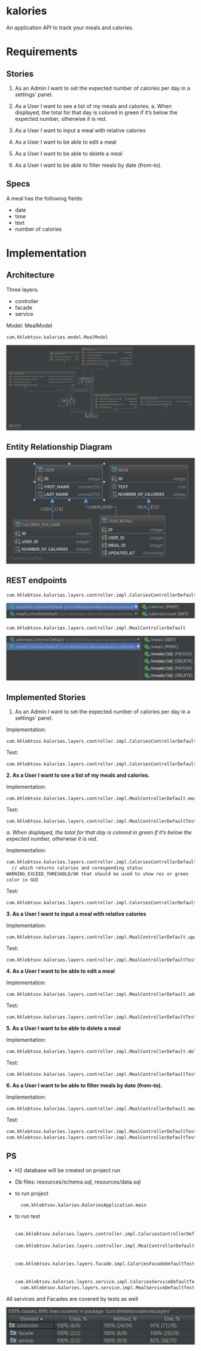 # kalories #
An application API to track your meals and calories.

# Requirements #

## Stories ##

1. As an Admin I want to set the expected number of calories per day in a settings' panel.
2. As a User I want to see a list of my meals and calories.
a. When displayed, the total for that day is colored in green if it’s below the expected
number, otherwise it is red.

3. As a User I want to input a meal with relative calories
4. As a User I want to be able to edit a meal
5. As a User I want to be able to delete a meal
6. As a User I want to be able to filter meals by date (from-to).

## Specs ##

A meal has the following fields:
- date
- time
- text
- number of calories


# Implementation #

## Architecture ##

Three layers:
- controller
- facade
- service

Model: MealModel

    com.khlebtsov.kalories.model.MealModel

![layers](layers.png "Layers")


## Entity Relationship Diagram ##

![ERD](ERDigram.png "Entity Relationship Diagram")


##  REST endpoints ## 

    com.khlebtsov.kalories.layers.controller.impl.CaloriesControllerDefault
![layers](calories_ep.PNG "Calories Controller Endpoint")

    com.khlebtsov.kalories.layers.controller.impl.MealControllerDefault
![layers](meals_ep.PNG "Meals Controller Endpoints")


## Implemented Stories ##

1. As an Admin I want to set the expected number of calories per day in a settings' panel.

Implementation:

    com.khlebtsov.kalories.layers.controller.impl.CaloriesControllerDefault.setCaloriesForUser

Test:

    com.khlebtsov.kalories.layers.controller.impl.CaloriesControllerDefaultTest.setCaloriesForUser

**2. As a User I want to see a list of my meals and calories.**


Implementation:

    com.khlebtsov.kalories.layers.controller.impl.MealControllerDefault.meals

Test:

    com.khlebtsov.kalories.layers.controller.impl.MealControllerDefaultTest.meals

*a. When displayed, the total for that day is colored in green if it’s below the expected number, otherwise it is red.*

Implementation:

    com.khlebtsov.kalories.layers.controller.impl.CaloriesControllerDefault.caloriesCount
      // which returns calories and coresponding status WARNING_EXCEED_THRESHOLD/OK that should be used to show res or green color in GUI

Test:

    com.khlebtsov.kalories.layers.controller.impl.CaloriesControllerDefaultTest.caloriesCount
  

**3. As a User I want to input a meal with relative calories**

Implementation:

    com.khlebtsov.kalories.layers.controller.impl.MealControllerDefault.updateMeal
   
Test:

    com.khlebtsov.kalories.layers.controller.impl.MealControllerDefaultTest.updateMeal

**4. As a User I want to be able to edit a meal**

Implementation:
    
    com.khlebtsov.kalories.layers.controller.impl.MealControllerDefault.addMeals

Test:

    com.khlebtsov.kalories.layers.controller.impl.MealControllerDefaultTest.updateMeal 

    
**5. As a User I want to be able to delete a meal**


Implementation:
    
    com.khlebtsov.kalories.layers.controller.impl.MealControllerDefault.deleteMeal

Test:

    com.khlebtsov.kalories.layers.controller.impl.MealControllerDefaultTest.deleteMeal

**6. As a User I want to be able to filter meals by date (from-to).**

Implementation:

    com.khlebtsov.kalories.layers.controller.impl.MealControllerDefault.meals
    
Test:

    com.khlebtsov.kalories.layers.controller.impl.MealControllerDefaultTest.mealsDateSet
    com.khlebtsov.kalories.layers.controller.impl.MealControllerDefaultTest.mealsRangeSet
    
    
 ## PS ##
 
* H2 database will be created on project run

* Db files: resources/schema.sql, resources/data.sql

* to run project 

        com.khlebtsov.kalories.KaloriesApplication.main
            
* to run test
    
        com.khlebtsov.kalories.layers.controller.impl.CaloriesControllerDefaultTest
        com.khlebtsov.kalories.layers.controller.impl.MealControllerDefaultTest
        
        com.khlebtsov.kalories.layers.facade.impl.CaloriesFacadeDefaultTest
        
        com.khlebtsov.kalories.layers.service.impl.CaloriesServiceDefaultTest
        com.khlebtsov.kalories.layers.service.impl.MealServiceDefaultTest
 
 All services and Facades are covered by tests as well
 
 ![test](coverage.PNG "Test Coverage")

 